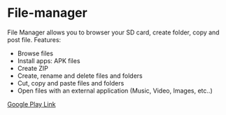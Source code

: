 File-manager
============

File Manager allows you to browser your SD card, create folder, copy and post file.
Features:
* Browse files
* Install apps: APK files
* Create ZIP
* Create, rename and delete files and folders
* Cut, copy and paste files and folders
* Open files with an external application (Music, Video, Images, etc..)


[Google Play Link](https://play.google.com/store/apps/details?id=com.mitsw.filemanager)



